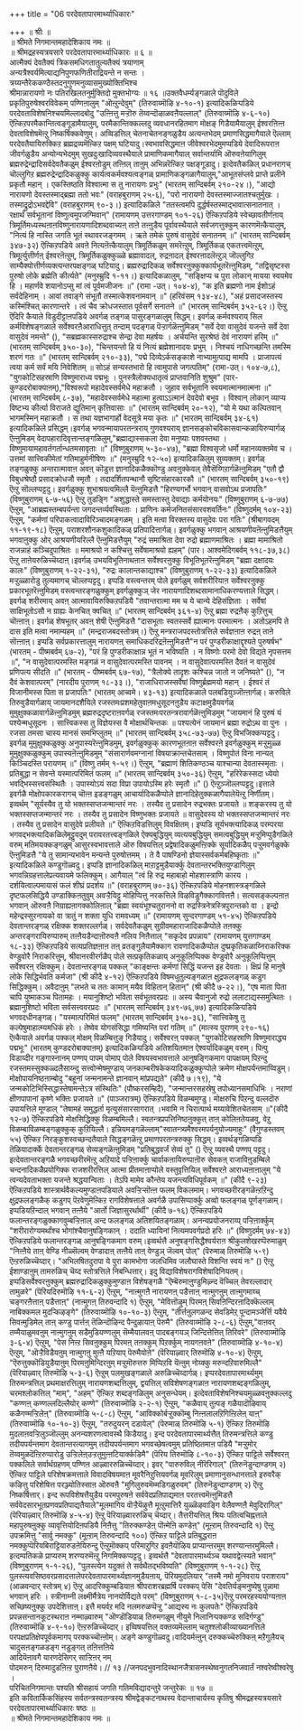 +++
title = "06 परदेवतापारमार्थ्याधिकारः"

+++
॥ श्रीः ॥  
॥ श्रीमते निगमान्तमहादेशिकाय नमः ॥  
॥ श्रीमद्रहस्यत्रयसारे परदेवतापारमार्थ्याधिकारः ॥ ६ ॥  
आत्मैक्यं देवतैक्यं त्रिकसमधिगतातुल्यतैक्यं त्रयाणाम्  
अन्यत्रैश्वर्यमित्याद्यनिपुणफणितीराद्रियन्ते न सन्तः ।  
त्रय्यन्तैरेककण्ठैस्तदनुगुणमनुव्यासमुख्योक्तिभिश्च  
श्रीमान्नारायणो नः पतिरखिलतनुर्मुक्तिदो मुक्तभोग्यः ॥ १६ ॥उक्तवैधर्म्यङ्गळाले पॊदुविले प्रकृतिपुरुषेश्वरविवेकम् पण्णिऩालुम् "ऒऩ्ऱुन्देवुम्" (तिरुवाय्मॊऴि ४-१०-१) इत्यादिकळिऱ्पडिये परदेवताविशेषनिश्चयमिल्लादबोदु "उऩ्ऩित्तु मऱ्ऱॊरु तॆय्वन्दॊऴाळवऩैयल्लाल्" (तिरुवाय्मॊऴि ४-६-१०) ऎऩ्किऱपरमैकान्तित्वङ्गूडामैयालुम्, परमैकान्तिक्कल्लदु व्यवधानरहितमाग मोक्षङ् गिडैयामैयालुम् ईश्वरऩिऩ्ऩ देवताविशेषमॆऩ्ऱु निष्कर्षिक्कवेणुम्। अव्विडत्तिल् चेतनाचेतनङ्गळुडैय अत्यन्तभेदम् प्रमाणसिद्धमागैयाले ऎल्लाम् परदेवतैयायिरुक्किऱ ब्रह्मद्रव्यमॆऩ्किऱ पक्षम् घटियादु।स्वभावसिद्धमाऩ जीवेश्वरभेदमुमप्पडिये देवादिरूपराऩ जीवर्गळुडैय अन्योन्यभेदमुम् सुखदुःखादिव्यवस्थैयाले प्रामाणिकमागैयाल् सर्वान्तर्यामि ऒरुवऩेयागिलुम् ब्रह्मरुद्रेन्द्रादिसर्वदेवतैकळुम् ईश्वरऩोडुम् तऩ्ऩिल् ताऩुम् अभिन्नरॆऩ्किऱ पक्षङ्गूडादु। इत्देवतैकळिल् प्रधानरागच् चॊल्लुगिऱ ब्रह्मरुद्रेन्द्रादिकळुक्कु कार्यत्वकर्मवश्यत्वङ्गळ् प्रामाणिकङ्गळागैयालुम्,"आभूतसंप्लवे प्राप्ते प्रलीने प्रकृतौ महान् । एकस्तिष्ठति विश्वात्मा स तु नारायणः प्रभुः" (भारतम् सान्दिबर्वम् २१०-२४।), "आद्यो नारायणो देवस्तस्माद्ब्रह्मा ततो भवः" (वराहबुराणम् २५-६), "परो नारायणो देवस्तस्माज्जातश्चतुर्मुखः । तस्माद्रुद्रोऽभवद्देवि" (वराहबुराणम् ९०-३।) इत्यादिकळिले "ततस्त्वमपि दुर्द्धर्षस्तस्माद्भावात्सनातनात् । रक्षार्थं सर्वभूतानां विष्णुत्वमुपजग्मिवान्" (रामायणम् उत्तरगाण्डम् १०१-२६) ऎऩ्किऱपडिये स्वेच्छावतीर्णऩाय् त्रिमूर्तिमध्यस्थऩाऩविष्णुनारायणादिशब्दवाच्यऩ् ताऩे तऩ्ऩुडैय पूर्वावस्थैयाले सर्वजगत्तुक्कुम् कारणमॆऩ्कैयालुम्, "नित्यं हि नास्ति जगति भूतं स्थावरजङ्गमम् । ऋते तमेकं पुरुषं वासुदेवं सनातनम् ॥" (भारतम् सान्दिबर्वम् ३४७-३२) ऎऩ्किऱपडिये अवऩे नित्यऩॆऩ्कैयालुम् त्रिमूर्तिकळुम् समरॆऩ्ऱुम्, त्रिमूर्तिकळ् एकतत्त्वमॆऩ्ऱुम्, त्रिमूर्त्युत्तीर्णऩ् ईश्वरऩॆऩ्ऱुम्, त्रिमूर्तिकळुक्कुळ्ळे ब्रह्मावादल्, रुद्रऩादल् ईश्वरऩादलॆऩ्ऱुञ् जॊल्लुगिऱ साम्यैक्योत्तीर्णव्यक्त्यन्तरपक्षङ्गळ् घटियादु। ब्रह्मरुद्रादिकळ् सर्वेश्वरऩुक्कुक्कार्यभूतरॆऩ्ऩुमिडम्, "तद्विसृष्टस्स पुरुषो लोके ब्रह्मेति कीर्त्यते" (मनुस्म्रुदि १-११।) इत्यादिकळालुम्, "सङ्क्षिप्य च पुरा लोकान् मायया स्वयमेव हि । महार्णवे शयानोऽप्सु मां त्वं पूर्वमजीजनः ॥" (रामा -उत्। १०४-४), "क इति ब्रह्मणो नाम ईशोऽहं सर्वदेहिनाम् । आवां तवाङ्गे संभूतौ तस्मात्केशवनामवान् ॥" (हरिवंसम् १३४-४८), "अहं प्रसादजस्तस्य कस्मिंश्चित् कारणान्तरे । त्वं चैव क्रोधजस्तात पूर्वसर्गे सनातने ॥" (भारतम् सान्दिबर्वम् ३५२-६२।) ऎऩ्ऱु ऎदिरि कैयाले विडुदीट्टाऩपडिये अवर्गळ् तङ्गळ् पासुरङ्गळालुम् सिद्धम्। इवर्गळ् कर्मवश्यराय् सिल कर्मविशेषङ्गळाले सर्वेश्वरऩैआराधित्तुत् तन्दाम् पदङ्गळ् पॆऱ्ऱार्गळॆऩ्ऩुमिडम् "सर्वे देवा वासुदेवं यजन्ते सर्वे देवा वासुदेवं नमन्ते" (), "सब्रह्मकास्सरुद्राश्च सेन्द्रा देवा महर्षयः । अर्चयन्ति सुरश्रेष्ठं देवं नारायणं हरिम् ॥" (भारतम् सान्दिबर्वम् ३५०-३०), "चिन्तयन्तो हि यं नित्यं ब्रह्मेशानादयः प्रभुम् । निश्चयं नाधिगच्छन्ति तमस्मि शरणं गतः ॥" (भारतम् सान्दिबर्वम् २१०-३३), "पद्मे दिव्येऽर्कसङ्काशे नाभ्यामुत्पाद्य मामपि । प्राजापत्यं त्वया कर्म सर्वं मयि निवेशितम् ॥ सोऽहं सन्यस्तभारो हि त्वामुपासे जगत्पतिम्" (रामा-उत्। १०४-७,८), "युगकोटिसहस्राणि विष्णुमाराध्य पद्मभूः । पुनस्त्रैलोक्यधातृत्वं प्राप्तवानिति शुश्रुम" (पार-कुण्डदरोबाक्याऩम्),"विश्वरूपो महादेवस्सर्वमेधे महाक्रतौ । जुहाव सर्वभूतानि स्वयमात्मानमात्मना ॥" (भारतम् सान्दिबर्वम् ८-३७), "महादेवस्सर्वमेधे महात्मा हुत्वाऽऽत्मानं देवदेवो बभूव । विश्वान् लोकान् व्याप्य विष्टभ्य कीर्त्या विराजते द्युतिमान् कृत्तिवासाः ॥" (भारतम् सान्दिबर्वम् २०-१२), "यो मे यथा कल्पितवान् भागमस्मिन् महाक्रतौ । स तथा यज्ञभागार्हो वेदसूत्रे मया कृतः ॥" (भारतम् सान्दिबर्वम् ३४-६१) इत्यादिकळिले प्रसिद्धम्।इवर्गळ् भगवन्मायापरतन्त्रराय् गुणवश्यराय् ज्ञानसङ्कोचविकासवान्कळायिरुप्पार्गळ् ऎऩ्ऩुमिडम् वेदापहारादिवृत्तान्तङ्गळिलुम्,"ब्रह्माद्यास्सकला देवा मनुष्याः पशवस्तथा । विष्णुमायामहावर्तगर्तान्धतमसावृताः ॥" (विष्णुबुराणम् ५-३०-४७), "ब्रह्मा विश्वसृजो धर्मो महानव्यक्तमेव च । उत्तमां सात्त्विकीमेतां गतिमाहुर्मनीषिणः ॥" (मनुस्म्रुदि १२-५०) इत्यादिकळिलुम् सुव्यक्तम्। इवर्गळ् तङ्गळुक्कु अन्तरात्मावाऩ अवऩ् कॊडुत्त ज्ञानादिकळैक्कॊण्डु अवऩुक्केवल् तेवैसॆय्गिऱार्गळॆऩ्ऩुमिडम् "एतौ द्वौ विबुधश्रेष्ठौ प्रसादक्रोधजौ स्मृतौ । तदादर्शितपन्थानौ सृष्टिसंहारकारकौ ॥" (भारतम् सान्दिबर्वम् ३५०-१९) ऎऩ्ऱु सॊल्लप्पट्टदु। इवर्गळुक्कु शुभाश्रयत्वमिल्लै यॆऩ्ऩुमिडत्तै "हिरण्यगर्भो भगवान् वासवोऽथ प्रजापतिः" (विष्णुबुराणम् ६-७-५६) ऎऩ्ऱु तुडङ्गि "अशुद्धास्ते समस्तास्तु देवाद्याः कर्मयोनयः" (विष्णुबुराणम् ६-७-७७) ऎऩ्ऱुम्, "आब्रह्मस्तम्बपर्यन्ता जगदन्तर्व्यवस्थिताः । प्राणिनः कर्मजनितसंसारवशवर्तिनः" (विष्णुदर्मम् १०४-२३) ऎऩ्ऱुम्, "कर्मणां परिपाकत्वादाविरिञ्चादमङ्गळम् । इति मत्वा विरक्तस्य वासुदेवः परा गतिः" (श्रीबागवदम् ११-१९-१८) ऎऩ्ऱुम्, पराशरशौनकशुकादिकळ् प्रतिपादित्तार्गळ्। इवर्गळुक्कु भगवान् आश्रयणीयऩॆऩ्ऩुमिडत्तैयुम् भगवाऩुक्कु ओर् आश्रयणीयरिल्लै ऎऩ्ऩुमिडत्तैयुम् "रुद्रं समाश्रिता देवा रुद्रो ब्रह्माणमाश्रितः । ब्रह्मा मामाश्रितो राजन्नाहं कञ्चिदुपाश्रितः ॥ ममाश्रयो न कश्चित्तु सर्वेषामाश्रयो ह्यहम्" (पार। आश्वमेदिगबर्वम् ११८-३७,३८) ऎऩ्ऱु ताऩेयरुळिच्चॆय्दाऩ्।इवर्गळ् उभयविभूतिनाथऩाऩ सर्वेश्वरऩुक्कु विभूतिभूतरॆऩ्ऩुमिडम् "ब्रह्मा दक्षादयः कालः" (विष्णुबुराणम् १-२२-३१), "रुद्रः कालान्तकाद्याश्च" (विष्णुबुराणम् १-२२-३३) इत्यादिकळिले मऱ्ऱुळ्ळारोडु तुल्यमागच् चॊल्लप्पट्टदु। इप्पडि वस्त्वन्तरम् पोले इवर्गळुम् सर्वशरीरियाऩ सर्वेश्वरऩुक्कु प्रकारभूतरॆऩ्ऩुमिडम् वस्त्वन्तरङ्गळुक्कुम् इवर्गळुक्कुञ् जेर नारायणादिशब्दसामानाधिकरण्यत्ताले सिद्धम्।इवर्गळ् शरीरमाय् अवऩ् आत्मावायिरुक्किऱपडियै "तवान्तरात्मा मम च ये चान्ये देहिसंज्ञिताः । सर्वेषां साक्षिभूतोऽसौ न ग्राह्यः केनचित् क्वचित् ॥" (भारतम् सान्दिबर्वम् ३६१-४) ऎऩ्ऱु ब्रह्मा रुद्रऩैक् कुऱित्तुच् चॊऩ्ऩाऩ्। इवर्गळ् शेषभूतर् अवऩ् शेषी ऎऩ्ऩुमिडत्तै "दासभूताः स्वतस्सर्वे ह्यात्मानः परमात्मनः । अतोऽहमपि ते दास इति मत्वा नमाम्यहम् ॥" (मन्द्रराजबदस्तोत्रम्।) ऎऩ्ऱु मन्त्रराजपदस्तोत्रत्तिले सर्वज्ञऩाऩ रुद्रऩ् ताऩे सॊऩ्ऩाऩ्। इप्पडि सर्वप्रकारत्तालुम् नारायणऩ् समाधिकदरिद्रऩॆऩ्ऩुमिडत्तै"न परं पुण्डरीकाक्षाद्दृश्यते पुरुषर्षभ" (भारतम् - पीष्मबर्वम् ६७-२), "परं हि पुण्डरीकाक्षान्न भूतं न भविष्यति । न विष्णोः परमो देवो विद्यते नृपसत्तम ॥", "न वासुदेवात्परमस्ति मङ्गळं न वासुदेवात्परमस्ति पावनम् । न वासुदेवात्परमस्ति दैवतं न वासुदेवं प्रणिपत्य सीदति ॥" (भारतम् - पीष्मबर्वम् ६७-१७), "त्रैलोक्ये तादृशः कश्चिन्न जातो न जनिष्यते" (), "न दैवं केशवात्परम्" (नारदीय पुराणम् १८-३३।), "राजाधिराजस्सर्वेषां विष्णुर्ब्रह्ममयो महान् । ईश्वरं तं विजानीमस्स पिता स प्रजापतिः" (भारतम् आच्वमे। ४३-१३) इत्यादिकळाले पलबडियुञ्जॊऩ्ऩार्गळ्। करुविले तिरुवुडैयार्गळाय् जायमानदशैयिले रजस्तमःप्रशमहेतुवाऩमधुसूदनऩुडैय कटाक्षमुडैयवर्गळ् मुमुक्षुक्कळावार्गळॆऩ्ऩुमिडमुम् ब्रह्मरुद्रदृष्टराऩवर्गळ् रजस्तमःपरतन्त्ररावार्गळॆऩ्ऩुमिडमुम् "जायमानं हि पुरुषं यं पश्येन्मधुसूदनः । सात्त्विकस्स तु विज्ञेयस्स वै मोक्षार्थचिन्तकः ॥ पश्यत्येनं जायमानं ब्रह्मा रुद्रोऽथ वा पुनः । रजसा तमसा चास्य मानसं समभिप्लुतम् ॥" (भारतम् सान्दिबर्वम् ३५८-७३-७७) ऎऩ्ऱु विभजिक्कप्पट्टदु। इवर्गळ् मुमुक्षुक्कळुक्कु अनुपास्यरॆऩ्ऩुमिडमुम्, इवर्गळुक्कुक् कारणभूतऩाऩ सर्वेश्वरऩे इवर्गळुक्कुम् मऱ्ऱुमुळ्ळ मुमुक्षुक्कळुक्कुम् उपास्यऩॆऩ्ऩुमिडमुम् "संसारार्णवमग्नानां विषयाक्रान्तचेतसाम् । विष्णुपोतं विना नान्यत् किञ्चिदस्ति परायणम् ॥" (विष्णु तर्मम् १-५९।) ऎऩ्ऱुम्, "ब्रह्माणं शितिकण्ठञ्च याश्चान्या देवतास्स्मृताः । प्रतिबुद्धा न सेवन्ते यस्मात्परिमितं फलम् ॥" (भारतम् सान्दिबर्वम् ३५०-३६) ऎऩ्ऱुम्, "हरिरेकस्सदा ध्येयो भवद्भिस्सत्त्वसंस्थितैः । उपास्योऽयं सदा विप्रा उपायोऽस्मि हरेः स्मृतौ ॥" () ऎऩ्ऱुञ्जॊल्लप्पट्टदु।इत्ताले इवर्गळै मोक्षोपकारकरागच् चॊऩ्ऩ इडङ्गळुम् आचार्यादिकळैप्पोले ज्ञानादिहेतुक्कळागैयालेयॆऩ्ऱु निर्णीतम्। इव्वर्थम् "सूर्यस्यैव तु यो भक्तस्सप्तजन्मान्तरं नरः । तस्यैव तु प्रसादेन रुद्रभक्तः प्रजायते ॥ शङ्करस्य तु यो भक्तस्सप्तजन्मान्तरं नरः । तस्यैव तु प्रसादेन विष्णुभक्तः प्रजायते ॥ वासुदेवस्य यो भक्तस्सप्तजन्मान्तरं नरः । तस्यैव तु प्रसादेन वासुदेवे प्रलीयते ॥" ऎऩ्किऱविडत्तिलुम् विवक्षितम्। इप्पडि सूर्यभक्त्यादिकळ् परम्परया भगवद्भक्त्यादिकळिलेमूट्टुवदुम् परावरतत्त्वङ्गळिले ऐक्यबुद्धियुम् व्यत्ययबुद्धियुम् समत्वबुद्धियुम् मऱ्ऱुमिप्पुडैगळिले वरुम् मतिमयक्कङ्गळुम् आसुरस्वभावत्ताले ऒरु विषयत्तिल् प्रद्वेषादिकळुमऩ्ऱिक्के सूर्यादिकळैप् पऱ्ऱुमवर्गळुक्के ऎऩ्ऩुमिडत्तै "ये तु सामान्यभावेन मन्यन्ते पुरुषोत्तमम् । ते वै पाषण्डिनो ज्ञेयास्सर्वकर्मबहिष्कृताः ॥" इत्यादिकळिले कण्डुगॊळ्वदु। इप्पडि ज्ञानादिकळिल् माऱाट्टमुडैयार्क्कु देवतान्तरभक्तियुण्डागिलुम् भगवन्निग्रहत्तालेप्रत्यवायमे फलिक्कुम्। आगैयाल् "त्वं हि रुद्र महाबाहो मोहशास्त्राणि कारय । दर्शयित्वाल्पमायासं फलं शीघ्रं प्रदर्शय ॥" (वराहबुराणम् ७०-३६) ऎऩ्किऱपडिये मोहनशास्त्रङ्गळिले दृष्टफलसिद्धियै उण्डाक्किऩतुवुम् अवऱ्ऱैयिट्टु मोहिप्पित्तु नरकत्तिले विऴविडुगैक्कागवित्तऩै। सत्यसङ्कल्पऩाऩ भगवान् ऒरुवऩै निग्राह्यऩागक्कोलिऩाल् "ब्रह्मा स्वयंभूश्चतुराननो वा रुद्रस्त्रिनेत्रस्त्रिपुरान्तको वा । इन्द्रो महेन्द्रस्सुरनायको वा त्रातुं न शक्ता युधि रामवध्यम् ॥" (रामायणम् सुन्दरगाण्डम् ५१-४५) ऎऩ्किऱपडिये देवतान्तरङ्गळ् रक्षिक्क शक्तरल्लर्गळ्। सर्वदेवतैकळुम् सुग्रीवमहाराजादिकळैप्पोले तऩक्कु अन्तरङ्गरायिरुप्पारुम् तऩ्ऩैयडैन्दाऩॊरुवऩै नलिय निऩैत्ताल् "सकृदेव प्रपन्नाय" (रामायणम् युत्तगाण्डम् १८-३३) ऎऩ्किऱपडिये सत्यप्रतिज्ञऩाऩ तऩ् व्रतङ्गुलैयामैक्काग रावणादिकळैप्पोल दुष्प्रकृतिकळाय्निराकरिक्क वेण्डुवोरै निराकरित्तुम्, श्रीवानरवीरर्गळैप् पोले सत्प्रकृतिकळाय् अनुकूलिप्पिक्क वेण्डुवोरै अनुकूलिप्पित्तुम् सर्वेश्वरऩ् रक्षिक्कुम्। देवतान्तरङ्गळ् पक्कल् "काङ्क्षन्तः कर्मणां सिद्धिं यजन्त इह देवताः । क्षिप्रं हि मानुषे लोके सिद्धिर्भवति कर्मजा" (श्री कीदै ४-१२) ऎऩ्किऱपडिये विषमधुतुल्यङ्गळाऩ क्षुद्रफलङ्गळ् कडुग सिद्धिक्कुम्। अवैदाऩुम् "लभते च ततः कामान् मयैव विहितान् हितान्" (श्री कीदै ७-२२।), "एष माता पिता चापि युष्माकञ्च पितामहः । मयानुशिष्टो भविता सर्वभूतवरप्रदः ॥ अस्य चैवानुजो रुद्रो ललाटाद्यस्समुत्थितः । ब्रह्मानुशिष्टो भविता सर्वसत्त्ववरप्रदः ॥" (भारतम् सान्दिबर्वम् ३४९-७६,७७) इत्यादिकळिऱ्पडिये भगवदधीनङ्गळ्। "यस्मात्परिमितं फलम्" (भारतम् सान्दिबर्वम् ३५०-३६), "सात्त्विकेषु तु कल्पेषुमाहात्म्यमधिकं हरेः । तेष्वेव योगसंसिद्धा गमिष्यन्ति परां गतिम् ॥" (मात्स्य पुराणम् २९०-१६) ऎऩ्कैयाले अवर्गळ् पक्कल् मोक्षम् विळम्बित्तुङ् गिडैयादु। सर्वेश्वरऩ् पक्कल् "युगकोटिसहस्राणि विष्णुमाराद्ध्य पद्मभूः" (भारतम् कुण्डदरोबाक्याऩम्) इत्यादिकळिऱ्पडिये अतिशयितमाऩ ऐश्वर्यादिकळुम् वरुम्। पिऩ्पु विडाय्दीर गङ्गास्नानम् पण्णप् पापम् पोमाप् पोले विषयस्वभावत्ताले आनुषङ्गिकमाग पापक्षयम् पिऱन्दु रजस्तमस्सुक्कळ्दलैसाय्न्दु सत्त्वोन्मेषमुण्डाय् जनकाम्बरीषकेकयादिकळुक्कुप्पोले क्रमेण मोक्षपर्यन्तमाय्विडुम्। मोक्षोपायनिष्ठऩाम्बोदु "बहूनां जन्मनामन्ते ज्ञानवान् मांप्रपद्यते" (कीदै ७।१९), "ये जन्मकोटिभिस्सिद्धास्तेषामन्तेऽत्र संस्थितिः" (पौष्करसम्हिदै), "जन्मान्तरसहस्रेषु तपोध्यानसमाधिभिः । नराणां क्षीणपापानां कृष्णे भक्तिः प्रजायते ॥" (पाञ्जरात्रम्) ऎऩ्किऱपडिये विळम्बमुण्डु। मोक्षरुचि पिऱन्दु वल्लदॊरु उपायत्तिले मूण्डाल् "तेषामहं समुद्धर्ता मृत्युसंसारसागरात् ।भवामि न चिरात्पार्थ मय्यावेशितचेतसाम् ॥"(कीदै १२-७) ऎऩ्किऱपडिये मोक्षसिद्धिक्कु विळम्बमिल्लै। स्वतन्त्रप्रपत्तिनिष्ठऩुक्कुत् ताऩ् कोलिऩतेयळवु, वेऱु विळम्बाविळम्बङ्गळुक्कुक् कुऱियिल्लै। इन्नियमङ्गळॆल्लाम्"स्वातन्त्र्यमैश्वरमपर्यनुयोज्यमाहुः" (वैगुण्डस्तवम् ५५) ऎऩ्किऱ निरङ्कुशस्वच्छन्दतैयाले सिद्धङ्गळॆऩ्ऱु प्रमाणपरतन्त्ररुक्कु सिद्धम्। इव्वर्थङ्गळिप्पडि तॆळियादार्क्के देवतान्तरङ्गळ् सेव्यङ्गळॆऩ्ऩुमिडम् "प्रतिबुद्धवर्जं सेव्यं तु" () ऎऩ्ऱु व्यवस्थै पण्णप् पट्टदु। इत्देवतान्तरङ्गळै भगवच्छरीरमॆऩ्ऱु अऱियादे पऱ्ऱिऩार्क्कु चार्वाकऩायिरुप्पाऩॊरु सेवकऩ् राजाविऩुडम्बिले चन्दनादिकळैप्रयोगिक्क राजशरीरत्तिल् आत्मा प्रीतमाऩाप्पोले वस्तुवृत्तियिल् सर्वेश्वरऩे आराध्यऩाऩालुम् "ये त्वन्यदेवताभक्ता यजन्ते श्रद्धयान्विताः । तेऽपि मामेव कौन्तेय यजन्त्यविधिपूर्वकम् ॥" (कीदै ९-२३) ऎऩ्किऱपडिये शास्त्रार्थवैकल्यमुण्डाऩपडियाले अवऱ्ऱिऱ्सॊऩ्ऩ फलम् विकलमाम्। भगवच्छरीरङ्गळॆऩ्ऱऱिन्दु क्षुद्रफलङ्गळैक् कडुगप् पॆऱवेणुमॆऩ्किऱ रागविशेषत्ताले अवर्गळै उपासिप्पार्क्कु अव्वो फलङ्गळ् पूर्णङ्गळाम्। इप्पडियऱिन्दाल् भगवान् तऩ्ऩैये "आर्तो जिज्ञासुरर्थार्थी" (कीदै ७-१६) ऎऩ्किऱपडिये फलान्तरङ्गळुक्कागवुम्बऱ्ऱिऩाल् अन्द फलङ्गळ् अतिशयितङ्गळाम्। अनन्यप्रयोजनराय्प् पऱ्ऱिऩार्क्कुम् "शरीरारोग्यमर्थांश्च भोगांश्चैवानुषङ्गिकान् । ददाति ध्यायिनां नित्यमपवर्गप्रदो हरिः ॥" (विष्णुदर्मम् ७४-४३) ऎऩ्किऱपडिये फलान्तरङ्गळ् आनुषङ्गिकमाग वरुम्।इव्वर्थत्तै अनुषङ्गसिद्धैश्वर्यराऩ श्रीकुलशेखरप्पॆरुमाळुम् "निऩ्ऩैये ताऩ् वेण्डि नीळ्सॆल्वम् वेण्डादाऩ् तऩ्ऩैये ताऩ् वेण्डुञ् जॆल्वम् पोल्" (पॆरुमाळ् तिरुमॊऴि ५-९) ऎऩ्ऱरुळिच्चॆय्दार्। "अभिलषितदुरापा ये पुरा कामभोगा जलधिमिव जलौघास्ते विशन्ति स्वयं नः" () ऎऩ्ऱु ईशाण्डाऩुम् तामरुळिच् चॆय्द स्तोत्रत्तिले निबन्धित्तार्। इदु विद्याविशेषरागविशेषादिनियतम्। इप्पडिसर्वेश्वरऩुक्कुम् ब्रह्मरुद्रादिकळुक्कुमुण्डाऩ विशेषङ्गळै "ऎम्बॆरुमाऩुण्डुमिऴ्न्द वॆच्चिल् तेवरल्लादार् तामुळरे" (पॆरियदिरुमॊऴि ११-६-२) ऎऩ्ऱुम्, "नाऩ्मुगऩै नारायणऩ् पडैत्ताऩ् नाऩ्मुगऩुम् ताऩ्मुगमाय्च् चङ्गरऩैत्ताऩ् पडैत्ताऩ्" (नाऩ्मुगऩ् तिरुवन्दादि १) ऎऩ्ऱुम्, "मेवित्तॊऴुम् पिरमऩ् सिवऩिन्दिरऩादिक्कॆल्लाम् नाबिक्कमल मुदऱ्किऴङ्गे" (तिरुवाय्मॊऴि १०-१०-३) ऎऩ्ऱुम्, "तीर्त्तऩुलगळन्द सेवडिमेऱ् पून्दामञ्जेर्त्ति यवैये सिवऩ्मुडिमेल् ताऩ् कण्डु पार्त्तऩ् तॆळिन्दॊऴिन्द पैन्दुऴायाऩ् पॆरुमै" (तिरुवाय्मॊऴि २-८-६) ऎऩ्ऱुम्,"वाऩवर् तम्मैयाळुमवऩुम् नाऩ्मुगऩुम् सडैमुडियण्णलुम् सॆम्मैयालवऩ् पादबङ्गयञ् जिन्दित्तेत्तित् तिरिवरे" (तिरुवाय्मॊऴि ३-६-४) ऎऩ्ऱुम्, "पेस निऩ्ऱ सिवऩुक्कुम् पिरमऩ् तऩक्कुम् पिऱर्क्कुम् नायगऩवऩे" (तिरुवाय्मॊऴि ४-१०-४) ऎऩ्ऱुम्, "ऒऱ्ऱैविडैयऩुम् नाऩ्मुगऩु मुऩ्ऩै यऱियाप् पॆरुमैयोऩे" (पॆरियाऴ्वार् तिरुमॊऴि ४-१०-४) ऎऩ्ऱुम्, "ऎरुत्तुक्कॊडियुडैयाऩुम् पिरमऩुमिन्दिरऩुम् मऱ्ऱुमॊरुत्तरु मिप्पिऱवि यॆऩ्ऩुम् नोय्क्कु मरुन्दऱिवारुमिल्लै" (पॆरियाऴ्वार् तिरुमॊऴि ५-३-६) ऎऩ्ऱुम् पलमुखङ्गळाले अरुळिच्चॆय्दार्गळ्। इप्परदेवतापारमार्थ्यमुम् तिरुमन्त्रत्तिल् प्रथमाक्षरत्तिलुम् नारायणशब्दत्तिलुम्, द्वयत्तिल् सविशेषणङ्गळाऩ नारायणशब्दङ्गळिलुम्, चरमश्लोकत्तिल् "माम्", "अहम्" ऎऩ्किऱ शब्दङ्गळिलुम् अनुसन्धेयम्। इत्देवताविशेषनिश्चयमुळ्ळवऩुक्कल्लदु "कण्णऩ् कण्णल्लदिल्लैयोर् कण्णे" (तिरुवाय्मॊऴि २-२-१) ऎऩ्ऱुम्, "कळैवाय् तुऩ्पङ् गळैयादॊऴिवाय् कळैगण्मऱ्ऱिलेऩ्" (तिरुवाय्मॊऴि ५-८-८) ऎऩ्ऱुम्, "आविक्कोर्बऱ्ऱुक्कॊम्बु निऩ्ऩलालऱिगिऩ्ऱिलेऩ् याऩ्" (तिरुवाय्मॊऴि १०-१०-३) ऎऩ्ऱुम्, "तरुदुयरन् दडायेल्" (पॆरुमाळ् तिरुमॊऴि ५-१) ऎऩ्किऱ तिरुमॊऴि मुदलाऩवऱ्ऱिलुञ्जॊल्लुम् अनन्यशरणत्वावस्थै किडैयादु। इन्द परदेवतापारमार्थ्यत्तैत् तिरुमन्त्रत्तिले कण्डु तदीयपर्यन्तमाग देवतान्तरत्यागमुम् तदीयपर्यन्तमाग भगवच्छेषत्वमुम् प्रतिष्ठितमाऩ पडियै "मऱ्ऱुमोर् तॆय्वमुळदॆऩ्ऱिरुप्पारोडु उऱ्ऱिलेऩ्उऱ्ऱतुमुऩ्ऩटियार्क्कडिमै" (पॆरिय तिरुमॊऴि ८-१०-३) ऎऩ्किऱ पाट्टिले सर्वेश्वरऩ् पक्कलिले सर्वार्थग्रहणम् पण्णिऩ आऴ्वाररुळिच्चॆय्दार्। इवर् "पारुरुविल् नीरॆरिगाल्" (तिरुनॆडुन्दाण्डगम् २) ऎऩ्किऱ पाट्टिले परिशेषक्रमत्ताले विवादविषयमाऩ मूवरैनिऱुत्तियवर्गळ् मूवरिलुम् प्रमाणानुसन्धानत्ताले इरुवरैक् कऴित्तु परिशेषित्त परञ्ज्योतिस्साऩ ऒरुवऩै "मुगिलुरुवमॆम्मडिगळुरुवम्" (तिरुनॆडुन्दाण्डगम् २) ऎऩ्ऱु निष्कर्षित्तार्। इन्द रूपविशेषत्तैयुडैय परमपुरुषऩे सर्ववेदप्रतिपाद्यमाऩ परतत्त्वमॆऩ्ऩुमिडत्तै सर्ववेदसारभूतप्रणवप्रतिपाद्यतैयाले"मूलमागिय वॊऱ्ऱैयॆऴुत्तै मूऩ्ऱुमात्तिरै युळ्ळॆऴवाङ्गि वेलैवण्णऩै मेवुदिरागिल्" (पॆरियाऴ्वार् तिरुमॊऴि ४-५-४) ऎऩ्ऱु पॆरियाऴ्वाररुळिच् चॆय्दार्। तैत्तरीयत्तिल् श्रियः पतित्वचिह्नत्ताले महापुरुषऩुक्कु व्यावृत्तियोदिऩपडियै निऩैत्तु "तिरुक्कण्डेऩ् पॊऩ्मेऩि कण्डेऩ्" (मूऩ्ऱाम् तिरुवन्दादि १) ऎऩ्ऱु उपक्रमित्तु "सार्वु नमक्कु" (मूऩ्ऱाम् तिरुवन्दादि १००) ऎऩ्किऱ पाट्टिले प्रतिबुद्धराऩ नमक्कुप्पॆरियबिराट्टियारुडऩेयिरुन्दु ऎऩ्ऱुमॊक्कप् परिमाऱुगिऱ इवऩैयॊऴिय प्राप्यान्तरमुम् शरण्यान्तरमुमिल्लै। इत्दम्पतिकळे प्राप्यरुम् शरण्यरुमॆऩ्ऱु निगमिक्कप्पट्टदु। इव्वर्थत्तै "देवतापारमार्थ्यञ्च यथावद्वेत्स्यते भवान्" (विष्णुबुराणम् १-१-२६), "पुलस्त्येन यदुक्तं ते सर्वथैतद्भविष्यति" (विष्णुबुराणम् १-१-२८) ऎऩ्ऱु पुलस्त्यवसिष्ठवरप्रसादत्तालेपरदेवतापारमार्थ्यज्ञानमुडैयऩाय्, पॆरियमुदलियार् "तस्मै नमो मुनिवराय पराशराय" (आळवन्दार् स्तोत्रम् ४) ऎऩ्ऱु आदरिक्कुम्बडियाऩ श्रीपराशरब्रह्मर्षि परक्कप् पेसि "देवतिर्यङ्मनुष्येषु पुन्नामा भगवान् हरिः । स्त्रीनाम्नी लक्ष्मीर्मैत्रेय नानयोर्विद्यते परम्" (विष्णुबुराणम् १-८-३५)ऎऩ्ऱु परमरहस्ययोग्यऩाऩ सच्छिष्यऩुक्कु उपदेशित्ताऩ्। इत्तै मयर्वऱ मदि नलमरुळप्पॆऱ्ऱु "आद्यस्य नः कुलपतेः" ऎऩ्किऱपडिये प्रपन्नसन्तानकूटस्थराऩ नम्माऴ्वारुम् "ऒण्डॊडियाळ् तिरुमगळुम् नीयुमे निलानिऱ्पक्कण्ड सदिर्गण्डु" (तिरुवाय्मॊऴि ४-९-१०) ऎऩ्ऱरुळिच्चॆय्दार्। इव्विषयत्तिल् वक्तव्यमॆल्लाम् चतुश्श्लोकीव्याख्यानत्तिले परपक्षप्रतिक्षेपपूर्वकमागप् परक्कच्चॊऩ्ऩोम्। अङ्गे कण्डुगॊळ्वदु।वादियर्मऩ्ऩुन् दरुक्कच्चॆरुक्किऩ् मऱैगुलैयच्  
चादुसऩङ्गळडङ्ग नडुङ्गत् तऩित्तऩिये  
आदियॆऩावगै यारणदेसिगर् साऱ्ऱिऩर् नम्  
पोदमरुन् दिरुमादुडऩिऩ्ऱ पुराणऩैये। // १३ //जनपदभुवनादिस्थानजैत्रासनस्थेष्वनुगतनिजवार्तं नश्वरेष्वीश्वरेषु ।  
परिचितनिगमान्तः पश्यति श्रीसहायं जगति गतिमविद्यादन्तुरे जन्तुरेकः ॥ १७ ॥  
इति कवितार्किकसिंहस्य सर्वतन्त्रस्वतन्त्रस्य श्रीमद्वेङ्कटनाथस्य वेदान्ताचार्यस्य कृतिषु श्रीमद्रहस्यत्रयसारे परदेवतापारमार्थ्याधिकारः षष्ठः ॥  
॥ श्रीमते निगमान्तमहादेशिकाय नमः ॥